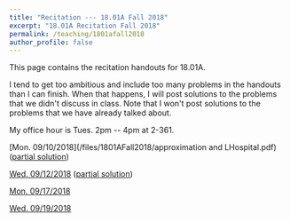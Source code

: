 ```yaml
---
title: "Recitation --- 18.01A Fall 2018"
excerpt: "18.01A Recitation Fall 2018"
permalink: /teaching/1801afall2018
author_profile: false
---
```


This page contains the recitation handouts for 18.01A. 

I tend to get too ambitious and include too many problems in the handouts than I can finish. When that happens, I will post solutions to the problems that we didn't discuss in class. Note that I won't post solutions to the problems that we have already talked about.

My office hour is Tues. 2pm -- 4pm at 2-361.

[Mon. 09/10/2018](/files/1801AFall2018/approximation and LHospital.pdf) ([partial solution](/files/1801AFall2018/Approximation_and_L_Hospital_s_rule_partial_solutions.pdf))

[Wed. 09/12/2018](/files/1801AFall2018/Riemann_Sum.pdf) ([partial solution](/files/1801AFall2018/Riemann_Sum_solution.pdf))

[Mon. 09/17/2018](/files/1801AFall2018/Second_Fundamental_Theorem__area__volume_of_revolution__arc_length.pdf)

[Wed. 09/19/2018](/files/1801AFall2018/Surface_area__work__average_value.pdf)
